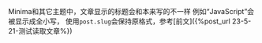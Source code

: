 Minima和其它主题中，文章显示的标题会和本来写的不一样
例如“JavaScript”会被显示成全小写，
使用`post.slug`会保持原格式，参考[前文]({%post_url 23-5-21-测试读取文章%})
